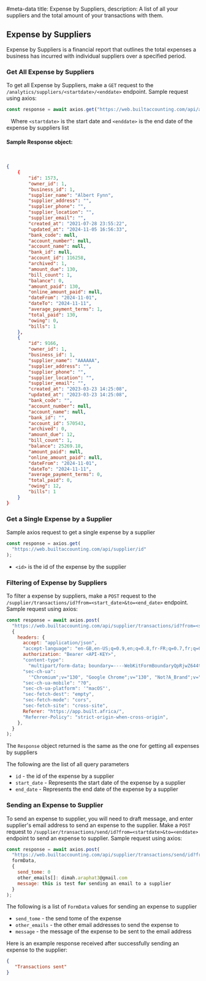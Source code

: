 #meta-data title: Expense by Suppliers, description: A list of all your suppliers and the total amount of your transactions with them.
## Expense by Suppliers

Expense by Suppliers is a financial report that outlines the total expenses a business has incurred with individual suppliers over a specified period.

### Get All Expense by Suppliers

To get all Expense by Suppliers, make a `GET` request to the `/analytics/suppliers/<startdate>/<enddate>` endpoint. Sample request using axios:

```js
const response = await axios.get("https://web.builtaccounting.com/api/analytics/suppliers/<startdate>/<enddate>");
```
  
Where `<startdate>` is the start date and `<enddate>` is the end date of the expense by suppliers list

#### Sample Response object:
    
```json
{
    {
        "id": 1573,
        "owner_id": 1,
        "business_id": 1,
        "supplier_name": "Albert Fynn",
        "supplier_address": "",
        "supplier_phone": "",
        "supplier_location": "",
        "supplier_email": "",
        "created_at": "2021-07-28 23:55:22",
        "updated_at": "2024-11-05 16:56:33",
        "bank_code": null,
        "account_number": null,
        "account_name": null,
        "bank_id": null,
        "account_id": 116258,
        "archived": 1,
        "amount_due": 130,
        "bill_count": 1,
        "balance": 0,
        "amount_paid": 130,
        "online_amount_paid": null,
        "dateFrom": "2024-11-01",
        "dateTo": "2024-11-11",
        "average_payment_terms": 1,
        "total_paid": 130,
        "owing": 0,
        "bills": 1
    },
    {
        "id": 9166,
        "owner_id": 1,
        "business_id": 1,
        "supplier_name": "AAAAAA",
        "supplier_address": "",
        "supplier_phone": "",
        "supplier_location": "",
        "supplier_email": "",
        "created_at": "2023-03-23 14:25:08",
        "updated_at": "2023-03-23 14:25:08",
        "bank_code": "",
        "account_number": null,
        "account_name": null,
        "bank_id": "",
        "account_id": 570543,
        "archived": 0,
        "amount_due": 12,
        "bill_count": 1,
        "balance": 25269.18,
        "amount_paid": null,
        "online_amount_paid": null,
        "dateFrom": "2024-11-01",
        "dateTo": "2024-11-11",
        "average_payment_terms": 0,
        "total_paid": 0,
        "owing": 12,
        "bills": 1
    }
}
```

### Get a Single Expense by a Supplier

Sample axios request to get a single expense by a supplier

```js
const response = axios.get(
  "https://web.builtaccounting.com/api/supplier/id"
);
```

- `<id>` is the id of the expense by the supplier

### Filtering of Expense by Suppliers

To filter a expense by suppliers, make a `POST` request to the `/supplier/transactions/id?from=<start_date>&to=<end_date>` endpoint. Sample request using axios:

```js
const response = await axios.post(
  "https://web.builtaccounting.com/api/supplier/transactions/id?from=<start_date>&to=<end_date>",
  {
    headers: {
      accept: "application/json",
      "accept-language": "en-GB,en-US;q=0.9,en;q=0.8,fr-FR;q=0.7,fr;q=0.6",
      authorization: "Bearer <API-KEY>",
      "content-type":
        "multipart/form-data; boundary=----WebKitFormBoundaryQpRjwZ644tDgqgnd",
      "sec-ch-ua":
        '"Chromium";v="130", "Google Chrome";v="130", "Not?A_Brand";v="99"',
      "sec-ch-ua-mobile": "?0",
      "sec-ch-ua-platform": '"macOS"',
      "sec-fetch-dest": "empty",
      "sec-fetch-mode": "cors",
      "sec-fetch-site": "cross-site",
      Referer: "https://app.built.africa/",
      "Referrer-Policy": "strict-origin-when-cross-origin",
    },
  }
);
```

The `Response` object returned is the same as the one for getting all expenses by suppliers

The following are the list of all query parameters

- `id` - the id of the expense by a supplier
- `start_date` - Represents the start date of the expense by a supplier
- `end_date` - Represents the end date of the expense by a supplier

### Sending an Expense to Supplier

To send an expense to supplier, you will need to draft message, and enter supplier's email address to send an expense to the supplier.
Make a `POST` request to `/supplier/transactions/send/id?from=<startdate>&to=<enddate>` endpoint to send an expense to supplier. Sample request using axios:

```js
const response = await axios.post(
  "https://web.builtaccounting.com/api/supplier/transactions/send/id?from=<startdate>&to=<enddate>",
  formData,
  {
    send_tome: 0
    other_emails[]: dimah.araphat3@gmail.com
    message: this is test for sending an email to a supplier
  }
);
```

The following is a list of `FormData` values for sending an expense to supplier

- `send_tome` - the send tome of the expense
- `other_emails` - the other email addresses to send the expense to
- `message` - the message of the expense to be sent to the email address

Here is an example response received after successfully sending an expense to the supplier:

```json
{
   "Transactions sent"
}
```
